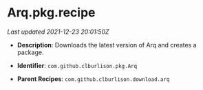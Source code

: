 # Arq.pkg.recipe

_Last updated 2021-12-23 20:01:50Z_

- **Description**: Downloads the latest version of Arq and creates a package.

- **Identifier**: `com.github.clburlison.pkg.Arq`

- **Parent Recipes**: `com.github.clburlison.download.arq`
